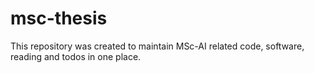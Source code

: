 # msc-thesis
This repository was created to maintain MSc-AI related code, software, reading and todos in one place.
